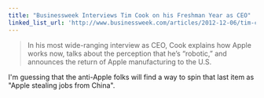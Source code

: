 ```yaml
---
title: "Businessweek Interviews Tim Cook on his Freshman Year as CEO"
linked_list_url: 'http://www.businessweek.com/articles/2012-12-06/tim-cooks-freshman-year-the-apple-ceo-speaks'
---
```

<blockquote><p>
  In his most wide-ranging interview as CEO, Cook explains how Apple works now, talks about the perception that he’s “robotic,” and announces the return of Apple manufacturing to the U.S.
</p></blockquote>
<p>I'm guessing that the anti-Apple folks will find a way to spin that last item as "Apple stealing jobs from China".</p>
